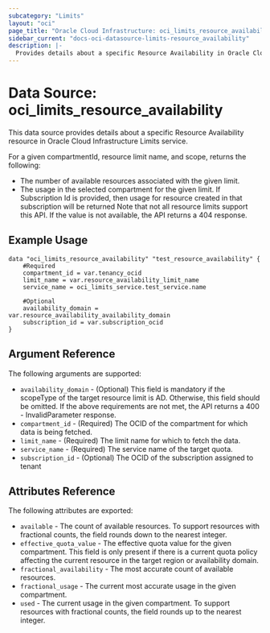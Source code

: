 ```yaml
---
subcategory: "Limits"
layout: "oci"
page_title: "Oracle Cloud Infrastructure: oci_limits_resource_availability"
sidebar_current: "docs-oci-datasource-limits-resource_availability"
description: |-
  Provides details about a specific Resource Availability in Oracle Cloud Infrastructure Limits service
---
```


# Data Source: oci_limits_resource_availability
This data source provides details about a specific Resource Availability resource in Oracle Cloud Infrastructure Limits service.

For a given compartmentId, resource limit name, and scope, returns the following:
  * The number of available resources associated with the given limit.
  * The usage in the selected compartment for the given limit.
If Subscription Id is provided, then usage for resource created in that subscription will be returned
Note that not all resource limits support this API. If the value is not available, the API returns a 404 response.


## Example Usage

```hcl
data "oci_limits_resource_availability" "test_resource_availability" {
	#Required
	compartment_id = var.tenancy_ocid
	limit_name = var.resource_availability_limit_name
	service_name = oci_limits_service.test_service.name

	#Optional
	availability_domain = var.resource_availability_availability_domain
    subscription_id = var.subscription_ocid
}
```

## Argument Reference

The following arguments are supported:

* `availability_domain` - (Optional) This field is mandatory if the scopeType of the target resource limit is AD. Otherwise, this field should be omitted. If the above requirements are not met, the API returns a 400 - InvalidParameter response. 
* `compartment_id` - (Required) The OCID of the compartment for which data is being fetched.
* `limit_name` - (Required) The limit name for which to fetch the data.
* `service_name` - (Required) The service name of the target quota.
* `subscription_id` - (Optional) The OCID of the subscription assigned to tenant 


## Attributes Reference

The following attributes are exported:

* `available` - The count of available resources. To support resources with fractional counts, the field rounds down to the nearest integer. 
* `effective_quota_value` - The effective quota value for the given compartment. This field is only present if there is a current quota policy affecting the current resource in the target region or availability domain. 
* `fractional_availability` - The most accurate count of available resources. 
* `fractional_usage` - The current most accurate usage in the given compartment. 
* `used` - The current usage in the given compartment. To support resources with fractional counts, the field rounds up to the nearest integer. 

